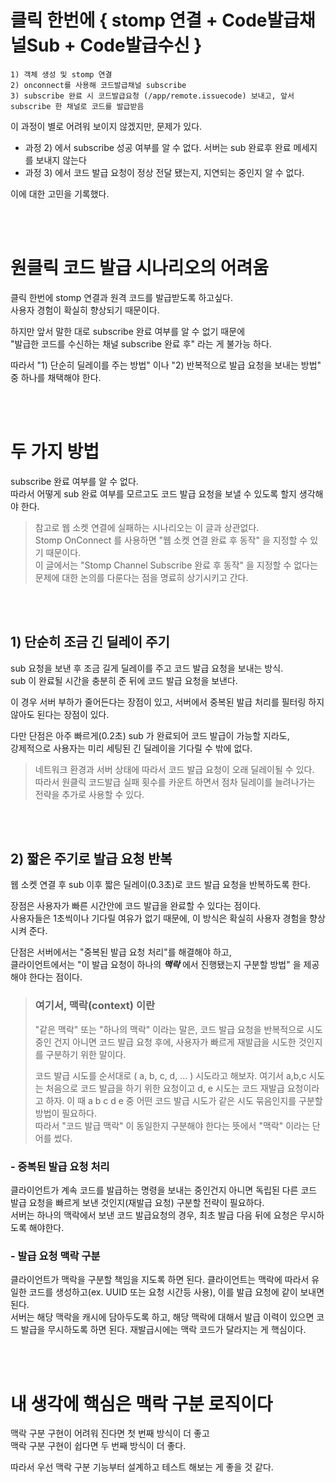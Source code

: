 # 클릭 한번에 { stomp 연결 + Code발급채널Sub + Code발급수신 }
  
```
1) 객체 생성 및 stomp 연결 
2) onconnect를 사용해 코드발급채널 subscribe 
3) subscribe 완료 시 코드발급요청 (/app/remote.issuecode) 보내고, 앞서 subscribe 한 채널로 코드를 발급받음
```

이 과정이 별로 어려워 보이지 않겠지만, 문제가 있다.  
  
 - 과정 2) 에서 subscribe 성공 여부를 알 수 없다. 서버는 sub 완료후 완료 메세지를 보내지 않는다
 - 과정 3) 에서 코드 발급 요청이 정상 전달 됐는지, 지연되는 중인지 알 수 없다.   

이에 대한 고민을 기록했다.  

<br><br>  

# 원클릭 코드 발급 시나리오의 어려움
  
클릭 한번에 stomp 연결과 원격 코드를 발급받도록 하고싶다.  
사용자 경험이 확실히 향상되기 때문이다.  
  
하지만 앞서 말한 대로 subscribe 완료 여부를 알 수 없기 때문에  
"발급한 코드를 수신하는 채널 subscribe 완료 후" 라는 게 불가능 하다.  
  
따라서 "1) 단순히 딜레이를 주는 방법" 이나 "2) 반복적으로 발급 요청을 보내는 방법" 중 하나를 채택해야 한다.  
  
<br><br>  
  
# 두 가지 방법  

subscribe 완료 여부를 알 수 없다.   
따라서 어떻게 sub 완료 여부를 모르고도 코드 발급 요청을 보낼 수 있도록 할지 생각해야 한다.  
  
> 참고로 웹 소켓 연결에 실패하는 시나리오는 이 글과 상관없다.     
> Stomp OnConnect 를 사용하면 "웹 소켓 연결 완료 후 동작" 을 지정할 수 있기 때문이다.     
> 이 글에서는 "Stomp Channel Subscribe 완료 후 동작" 을 지정할 수 없다는 문제에 대한 논의를 다룬다는 점을 명료히 상기시키고 간다.  
  
<br><br>  
  
## 1) 단순히 조금 긴 딜레이 주기  
   
sub 요청을 보낸 후 조금 길게 딜레이를 주고 코드 발급 요청을 보내는 방식.  
sub 이 완료될 시간을 충분히 준 뒤에 코드 발급 요청을 보낸다.  
  
이 경우 서버 부하가 줄어든다는 장점이 있고, 서버에서 중복된 발급 처리를 필터링 하지 않아도 된다는 장점이 있다.   
   
다만 단점은 아주 빠르게(0.2초) sub 가 완료되어 코드 발급이 가능할 지라도,  
강제적으로 사용자는 미리 세팅된 긴 딜레이을 기다릴 수 밖에 없다.    
  
> 네트워크 환경과 서버 상태에 따라서 코드 발급 요청이 오래 딜레이될 수 있다.  
> 따라서 원클릭 코드발급 실패 횟수를 카운트 하면서 점차 딜레이를 늘려나가는 전략을 추가로 사용할 수 있다.  
  
<br><br>  

## 2) 짧은 주기로 발급 요청 반복  
  
웹 소켓 연결 후 sub 이후 짧은 딜레이(0.3초)로 코드 발급 요청을 반복하도록 한다.  
  
장점은 사용자가 빠른 시간안에 코드 발급을 완료할 수 있다는 점이다.   
사용자들은 1초씩이나 기다릴 여유가 없기 때문에, 이 방식은 확실히 사용자 경험을 향상시켜 준다.  
  
단점은 서버에서는 "중복된 발급 요청 처리"를 해결해야 하고,  
클라이언트에서는 "이 발급 요청이 하나의 _**맥락**_ 에서 진행됐는지 구분할 방법" 을 제공해야 한다는 점이다.  

> ### 여기서, 맥락(context) 이란
> "같은 맥락" 또는 "하나의 맥락" 이라는 말은,
> 코드 발급 요청을 반복적으로 시도 중인 건지
> 아니면 코드 발급 요청 후에, 사용자가 빠르게 재발급을 시도한 것인지를
> 구분하기 위한 말이다.
>    
> 코드 발급 시도를 순서대로 ( a, b, c, d, ... ) 시도라고 해보자.
> 여기서 a,b,c 시도는 처음으로 코드 발급을 하기 위한 요청이고
> d, e 시도는 코드 재발급 요청이라고 하자.
> 이 때 a b c d e 중 어떤 코드 발급 시도가 같은 시도 묶음인지를 구분할 방법이 필요하다.  
> 따라서 "코드 발급 맥락" 이 동일한지 구분해야 한다는 뜻에서 "맥락" 이라는 단어를 썼다.   
  
### - 중복된 발급 요청 처리  
클라이언트가 계속 코드를 발급하는 명령을 보내는 중인건지 아니면 독립된 다른 코드 발급 요청을 빠르게 보낸 것인지(재발급 요청) 구분할 전략이 필요하다.   
서버는 하나의 맥락에서 보낸 코드 발급요청의 경우, 최초 발급 다음 뒤에 요청은 무시하도록 해야한다.
  
### - 발급 요청 맥락 구분  
클라이언트가 맥락을 구분할 책임을 지도록 하면 된다. 클라이언트는 맥락에 따라서 유일한 코드를 생성하고(ex. UUID 또는 요청 시간등 사용), 이를 발급 요청에 같이 보내면 된다.  
서버는 해당 맥락을 캐시에 담아두도록 하고, 해당 맥락에 대해서 발급 이력이 있으면 코드 발급을 무시하도록 하면 된다.
재발급시에는 맥락 코드가 달라지는 게 핵심이다.   
  
<br><br>  

# 내 생각에 핵심은 맥락 구분 로직이다  
맥락 구분 구현이 어려워 진다면 첫 번째 방식이 더 좋고  
맥락 구분 구현이 쉽다면 두 번째 방식이 더 좋다.  
  
따라서 우선 맥락 구분 기능부터 설계하고 테스트 해보는 게 좋을 것 같다.  
